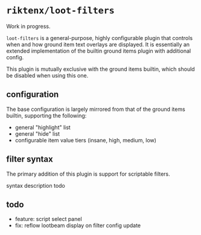 # `riktenx/loot-filters`

Work in progress.

`loot-filters` is a general-purpose, highly configurable plugin that controls when and how ground item text overlays are
displayed. It is essentially an extended implementation of the builtin ground items plugin with additional config.

This plugin is mutually exclusive with the ground items builtin, which should be disabled when using this one.

## configuration

The base configuration is largely mirrored from that of the ground items builtin, supporting the following:
* general "highlight" list
* general "hide" list
* configurable item value tiers (insane, high, medium, low)

## filter syntax

The primary addition of this plugin is support for scriptable filters.

syntax description todo

## todo
* feature: script select panel
* fix: reflow lootbeam display on filter config update